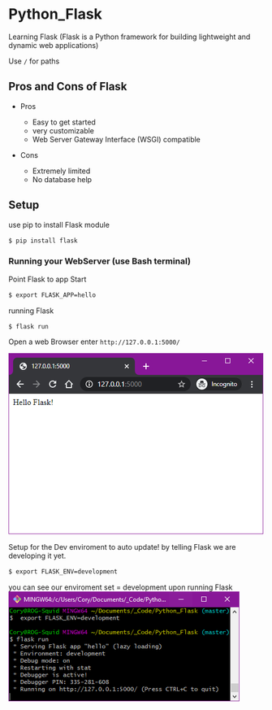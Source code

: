 # Python_Flask
Learning Flask (Flask is a Python framework for building lightweight and dynamic web applications)

Use `/` for paths

## Pros and Cons of Flask

* Pros

  - Easy to get started
  - very customizable
  - Web Server Gateway Interface (WSGI) compatible

* Cons

  - Extremely limited
  - No database help
  
 ## Setup
 
 use pip to install Flask module
 ```bash
 $ pip install flask
 ```
 
 ### Running your WebServer (use Bash terminal)
 
 Point Flask to app Start
 ```bash
$ export FLASK_APP=hello
 ```
 
 running Flask
```bash
$ flask run
 ```

Open a web Browser enter
`http://127.0.0.1:5000/`

![tada!](/_images/first_flask_site.PNG)

Setup for the Dev enviroment to auto update! by telling Flask we are developing it yet.
```bash
$ export FLASK_ENV=development
 ```
 
 you can see our enviroment set = development upon running Flask
![tada!](/_images/flask_dev_env.PNG)

